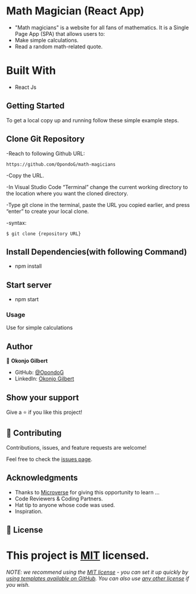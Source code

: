 # Math Magician (React App)

- "Math magicians" is a website for all fans of mathematics. It is a Single Page App (SPA) that allows users to:
- Make simple calculations.
- Read a random math-related quote.

# Built With

- React Js

## Getting Started

To get a local copy up and running follow these simple example steps.

## Clone Git Repository

-Reach to following Github URL:

```
https://github.com/OpondoG/math-magicians
```

-Copy the URL.

-In Visual Studio Code “Terminal” change the current working directory to the location where you want the cloned directory.

-Type git clone in the terminal, paste the URL you copied earlier, and press “enter” to create your local clone.

-syntax:

```
$ git clone {repository URL}
```

## Install Dependencies(with following Command)

- npm install

## Start server

- npm start

### Usage

Use for simple calculations

## Author

👤 **Okonjo Gilbert**

- GitHub: [@OpondoG](https://github.com/OpondoG)
- LinkedIn: [Okonjo Gilbert](https://www.linkedin.com/in/gilbert-okonjo-2081331b9/)

## Show your support

Give a ⭐️ if you like this project!

## 🤝 Contributing

Contributions, issues, and feature requests are welcome!

Feel free to check the [issues page](../../issues/).

## Acknowledgments

- Thanks to [Microverse](https://www.microverse.org/) for giving this opportunity to learn ...
- Code Reviewers & Coding Partners.
- Hat tip to anyone whose code was used.
- Inspiration.

## 📝 License

# This project is [MIT](https://github.com/OpondoG/math-magicians/blob/development/LICENCE) licensed.

_NOTE: we recommend using the [MIT license](https://choosealicense.com/licenses/mit/) - you can set it up quickly by [using templates available on GitHub](https://docs.github.com/en/communities/setting-up-your-project-for-healthy-contributions/adding-a-license-to-a-repository). You can also use [any other license](https://choosealicense.com/licenses/) if you wish._
